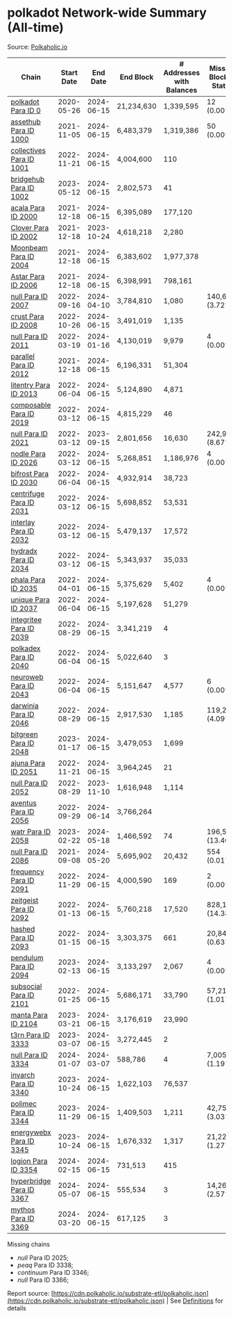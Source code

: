 # polkadot Network-wide Summary (All-time)

Source: [Polkaholic.io](https://polkaholic.io)


| Chain            | Start Date | End Date | End Block | # Addresses with Balances | Missing Blocks / Status |
| ---------------- | ---------- | ---------| --------- | ------------------------- | ----------------------- |
| [polkadot Para ID 0](/polkadot/0-polkadot) | 2020-05-26 | 2024-06-15 | 21,234,630 |  1,339,595 | 12 (0.00%)  |
| [assethub Para ID 1000](/polkadot/1000-assethub) | 2021-11-05 | 2024-06-15 | 6,483,379 |  1,319,386 | 50 (0.00%)  |
| [collectives Para ID 1001](/polkadot/1001-collectives) | 2022-11-21 | 2024-06-15 | 4,004,600 |  110 |    |
| [bridgehub Para ID 1002](/polkadot/1002-bridgehub) | 2023-05-12 | 2024-06-15 | 2,802,573 |  41 |    |
| [acala Para ID 2000](/polkadot/2000-acala) | 2021-12-18 | 2024-06-15 | 6,395,089 |  177,120 |    |
| [Clover Para ID 2002](/polkadot/2002-clover) | 2021-12-18 | 2023-10-24 | 4,618,218 |  2,280 |    |
| [Moonbeam Para ID 2004](/polkadot/2004-moonbeam) | 2021-12-18 | 2024-06-15 | 6,383,602 |  1,977,378 |    |
| [Astar Para ID 2006](/polkadot/2006-astar) | 2021-12-18 | 2024-06-15 | 6,398,991 |  798,161 |    |
| [null Para ID 2007](/polkadot/2007-kapex) | 2022-09-16 | 2024-04-10 | 3,784,810 |  1,080 | 140,668 (3.72%)  |
| [crust Para ID 2008](/polkadot/2008-crust) | 2022-10-26 | 2024-06-15 | 3,491,019 |  1,135 |    |
| [null Para ID 2011](/polkadot/2011-equilibrium) | 2022-03-19 | 2024-01-16 | 4,130,019 |  9,979 | 4 (0.00%)  |
| [parallel Para ID 2012](/polkadot/2012-parallel) | 2021-12-18 | 2024-06-15 | 6,196,331 |  51,304 |    |
| [litentry Para ID 2013](/polkadot/2013-litentry) | 2022-06-04 | 2024-06-15 | 5,124,890 |  4,871 |    |
| [composable Para ID 2019](/polkadot/2019-composable) | 2022-03-12 | 2024-06-15 | 4,815,229 |  46 |    |
| [null Para ID 2021](/polkadot/2021-efinity) | 2022-03-12 | 2023-09-15 | 2,801,656 |  16,630 | 242,949 (8.67%)  |
| [nodle Para ID 2026](/polkadot/2026-nodle) | 2022-03-12 | 2024-06-15 | 5,268,851 |  1,186,976 | 4 (0.00%)  |
| [bifrost Para ID 2030](/polkadot/2030-bifrost) | 2022-06-04 | 2024-06-15 | 4,932,914 |  38,723 |    |
| [centrifuge Para ID 2031](/polkadot/2031-centrifuge) | 2022-03-12 | 2024-06-15 | 5,698,852 |  53,531 |    |
| [interlay Para ID 2032](/polkadot/2032-interlay) | 2022-03-12 | 2024-06-15 | 5,479,137 |  17,572 |    |
| [hydradx Para ID 2034](/polkadot/2034-hydradx) | 2022-03-12 | 2024-06-15 | 5,343,937 |  35,033 |    |
| [phala Para ID 2035](/polkadot/2035-phala) | 2022-04-01 | 2024-06-15 | 5,375,629 |  5,402 | 4 (0.00%)  |
| [unique Para ID 2037](/polkadot/2037-unique) | 2022-06-04 | 2024-06-15 | 5,197,628 |  51,279 |    |
| [integritee Para ID 2039](/polkadot/2039-integritee) | 2022-08-29 | 2024-06-15 | 3,341,219 |  4 |    |
| [polkadex Para ID 2040](/polkadot/2040-polkadex) | 2022-06-04 | 2024-06-15 | 5,022,640 |  3 |    |
| [neuroweb Para ID 2043](/polkadot/2043-neuroweb) | 2022-06-04 | 2024-06-15 | 5,151,647 |  4,577 | 6 (0.00%)  |
| [darwinia Para ID 2046](/polkadot/2046-darwinia) | 2022-08-29 | 2024-06-15 | 2,917,530 |  1,185 | 119,220 (4.09%)  |
| [bitgreen Para ID 2048](/polkadot/2048-bitgreen) | 2023-01-17 | 2024-06-15 | 3,479,053 |  1,699 |    |
| [ajuna Para ID 2051](/polkadot/2051-ajuna) | 2022-11-21 | 2024-06-15 | 3,964,245 |  21 |    |
| [null Para ID 2052](/polkadot/2052-polkadot-parathread-2052) | 2022-08-29 | 2023-11-10 | 1,616,948 |  1,114 |    |
| [aventus Para ID 2056](/polkadot/2056-aventus) | 2022-09-29 | 2024-06-14 | 3,766,264 |   |    |
| [watr Para ID 2058](/polkadot/2058-watr) | 2023-02-22 | 2024-05-18 | 1,466,592 |  74 | 196,567 (13.40%)  |
| [null Para ID 2086](/polkadot/2086-kilt) | 2021-09-08 | 2024-05-20 | 5,695,902 |  20,432 | 554 (0.01%)  |
| [frequency Para ID 2091](/polkadot/2091-frequency) | 2022-11-29 | 2024-06-15 | 4,000,590 |  169 | 2 (0.00%)  |
| [zeitgeist Para ID 2092](/polkadot/2092-zeitgeist) | 2022-01-13 | 2024-06-15 | 5,760,218 |  17,520 | 828,192 (14.38%)  |
| [hashed Para ID 2093](/polkadot/2093-hashed) | 2022-01-15 | 2024-06-15 | 3,303,375 |  661 | 20,847 (0.63%)  |
| [pendulum Para ID 2094](/polkadot/2094-pendulum) | 2023-02-13 | 2024-06-15 | 3,133,297 |  2,067 | 4 (0.00%)  |
| [subsocial Para ID 2101](/polkadot/2101-subsocial) | 2022-01-25 | 2024-06-15 | 5,686,171 |  33,790 | 57,214 (1.01%)  |
| [manta Para ID 2104](/polkadot/2104-manta) | 2023-03-21 | 2024-06-15 | 3,176,619 |  23,990 |    |
| [t3rn Para ID 3333](/polkadot/3333-t3rn) | 2023-03-07 | 2024-06-15 | 3,272,445 |  2 |    |
| [null Para ID 3334](/polkadot/3334-polkadot-parathread-3334) | 2024-01-07 | 2024-03-07 | 588,786 |  4 | 7,005 (1.19%)  |
| [invarch Para ID 3340](/polkadot/3340-invarch) | 2023-10-24 | 2024-06-15 | 1,622,103 |  76,537 |    |
| [polimec Para ID 3344](/polkadot/3344-polimec) | 2023-11-29 | 2024-06-15 | 1,409,503 |  1,211 | 42,757 (3.03%)  |
| [energywebx Para ID 3345](/polkadot/3345-energywebx) | 2023-10-24 | 2024-06-15 | 1,676,332 |  1,317 | 21,229 (1.27%)  |
| [logion Para ID 3354](/polkadot/3354-logion) | 2024-02-15 | 2024-06-15 | 731,513 |  415 |    |
| [hyperbridge Para ID 3367](/polkadot/3367-hyperbridge) | 2024-05-07 | 2024-06-15 | 555,534 |  3 | 14,262 (2.57%)  |
| [mythos Para ID 3369](/polkadot/3369-mythos) | 2024-03-20 | 2024-06-15 | 617,125 |  3 |    |

Missing chains


* *null* Para ID 2025; 
* *peaq* Para ID 3338; 
* *continuum* Para ID 3346; 
* *null* Para ID 3366; 

Report source: [https://cdn.polkaholic.io/substrate-etl/polkaholic.json](https://cdn.polkaholic.io/substrate-etl/polkaholic.json) | See [Definitions](/DEFINITIONS.md) for details
